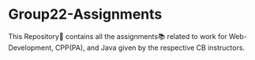 # Group22-Assignments
 This Repository📁 contains all the assignments📚 related to work for Web-Development, CPP(PA), and Java given by the respective CB instructors.
